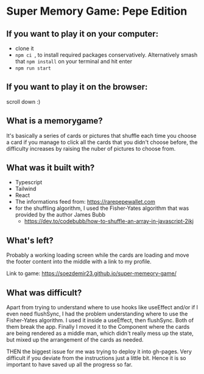 # Super Memory Game: Pepe Edition

## If you want to play it on your computer:

+ clone it
+ `npm ci `, to install required packages conservatively. Alternatively smash that `npm install` on your terminal and hit enter
+ `npm run start`

## If you want to play it on the browser:
scroll down :)

## What is a memorygame?

It's basically a series of cards or pictures that shuffle each time you choose a card
if you manage to click all the cards that you didn't choose before, the difficulty increases
by raising the nuber of pictures to choose from.

## What was it built with?

+ Typescript
+ Tailwind
+ React
+ The informations feed from: https://rarepepewallet.com
+ for the shuffling algorithm, I used the Fisher-Yates algorithm that was provided by the author James Bubb
  + https://dev.to/codebubb/how-to-shuffle-an-array-in-javascript-2ikj

## What's left?

Probably a working loading screen while the cards are loading and move the footer content into the middle with a link to my profile.

Link to game: https://soezdemir23.github.io/super-memeory-game/

## What was difficult?
Apart from trying to understand where to use hooks like useEffect and/or if I even need flushSync, 
I had the problem understanding where to use the Fisher-Yates algorithm. I used it inside a useEffect, then flushSync.
Both of them break the app.
Finally I moved it to the Component where the cards are being rendered as a middle man, which didn't really mess up the state, 
but mixed up the arrangement of the cards as needed.

THEN the biggest issue for me was trying to deploy it into gh-pages. Very difficult if you deviate from the instructions just a little bit.
Hence it is so important to have saved up all the progress so far.

